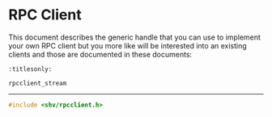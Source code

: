 # RPC Client

This document describes the generic handle that you can use to implement your
own RPC client but you more like will be interested into an existing clients and
those are documented in these documents:

```{toctree}
:titlesonly:

rpcclient_stream
```

---

```c
#include <shv/rpcclient.h>
```

```{autodoxygenfile} shv/rpcclient.h
```
